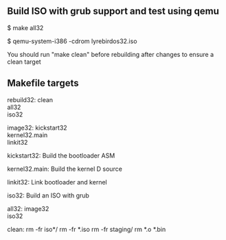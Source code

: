 ## Build ISO with grub support and test using qemu

$ make all32

$ qemu-system-i386 -cdrom lyrebirdos32.iso


You should run "make clean" before rebuilding after changes to ensure a clean target

## Makefile targets

rebuild32: clean \
        all32 \
        iso32


image32: kickstart32 \
	kernel32.main \
	linkit32


kickstart32: Build the bootloader ASM

kernel32.main: Build the kernel D source

linkit32: Link bootloader and kernel

iso32: Build an ISO with grub

all32: image32 \
	iso32

clean:
	rm -fr iso*/
	rm -fr *.iso
	rm -fr staging/
	rm *.o *.bin 




